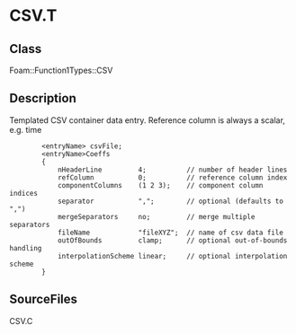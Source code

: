 # CSV.T 
## Class
Foam::Function1Types::CSV

## Description
Templated CSV container data entry.  Reference column is always a scalar,
e.g. time

```
        <entryName> csvFile;
        <entryName>Coeffs
        {
            nHeaderLine         4;          // number of header lines
            refColumn           0;          // reference column index
            componentColumns    (1 2 3);    // component column indices
            separator           ",";        // optional (defaults to ",")
            mergeSeparators     no;         // merge multiple separators
            fileName            "fileXYZ";  // name of csv data file
            outOfBounds         clamp;      // optional out-of-bounds handling
            interpolationScheme linear;     // optional interpolation scheme
        }
```

## SourceFiles
CSV.C

